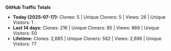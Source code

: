 
**GitHub Traffic Totals**

- **Today (2025-07-17):** Clones: 5 | Unique Cloners: 5 | Views: 26 | Unique Visitors: 1
- **Last 14 days:** Clones: 216 | Unique Cloners: 85 | Views: 869 | Unique Visitors: 50
- **Lifetime:** Clones: 2,685 | Unique Cloners: 562 | Views: 2,696 | Unique Visitors: 77
